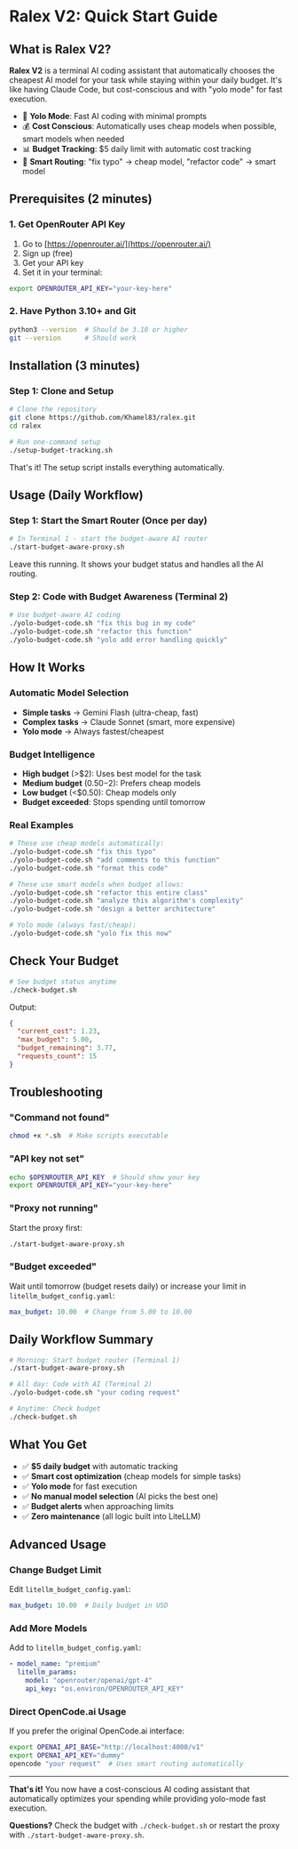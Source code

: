 # Ralex V2: Quick Start Guide

## What is Ralex V2?

**Ralex V2** is a terminal AI coding assistant that automatically chooses the cheapest AI model for your task while staying within your daily budget. It's like having Claude Code, but cost-conscious and with "yolo mode" for fast execution.

- 🚀 **Yolo Mode**: Fast AI coding with minimal prompts
- 💰 **Cost Conscious**: Automatically uses cheap models when possible, smart models when needed
- 📊 **Budget Tracking**: $5 daily limit with automatic cost tracking
- 🧠 **Smart Routing**: "fix typo" → cheap model, "refactor code" → smart model

## Prerequisites (2 minutes)

### 1. Get OpenRouter API Key
1. Go to [https://openrouter.ai/](https://openrouter.ai/)
2. Sign up (free)
3. Get your API key
4. Set it in your terminal:
```bash
export OPENROUTER_API_KEY="your-key-here"
```

### 2. Have Python 3.10+ and Git
```bash
python3 --version  # Should be 3.10 or higher
git --version      # Should work
```

## Installation (3 minutes)

### Step 1: Clone and Setup
```bash
# Clone the repository
git clone https://github.com/Khamel83/ralex.git
cd ralex

# Run one-command setup
./setup-budget-tracking.sh
```

That's it! The setup script installs everything automatically.

## Usage (Daily Workflow)

### Step 1: Start the Smart Router (Once per day)
```bash
# In Terminal 1 - start the budget-aware AI router
./start-budget-aware-proxy.sh
```

Leave this running. It shows your budget status and handles all the AI routing.

### Step 2: Code with Budget Awareness (Terminal 2)
```bash
# Use budget-aware AI coding
./yolo-budget-code.sh "fix this bug in my code"
./yolo-budget-code.sh "refactor this function" 
./yolo-budget-code.sh "yolo add error handling quickly"
```

## How It Works

### Automatic Model Selection
- **Simple tasks** → Gemini Flash (ultra-cheap, fast)
- **Complex tasks** → Claude Sonnet (smart, more expensive)
- **Yolo mode** → Always fastest/cheapest

### Budget Intelligence
- **High budget** (>$2): Uses best model for the task
- **Medium budget** ($0.50-$2): Prefers cheap models
- **Low budget** (<$0.50): Cheap models only
- **Budget exceeded**: Stops spending until tomorrow

### Real Examples
```bash
# These use cheap models automatically:
./yolo-budget-code.sh "fix this typo"
./yolo-budget-code.sh "add comments to this function"
./yolo-budget-code.sh "format this code"

# These use smart models when budget allows:
./yolo-budget-code.sh "refactor this entire class"
./yolo-budget-code.sh "analyze this algorithm's complexity"
./yolo-budget-code.sh "design a better architecture"

# Yolo mode (always fast/cheap):
./yolo-budget-code.sh "yolo fix this now"
```

## Check Your Budget

```bash
# See budget status anytime
./check-budget.sh
```

Output:
```json
{
  "current_cost": 1.23,
  "max_budget": 5.00,
  "budget_remaining": 3.77,
  "requests_count": 15
}
```

## Troubleshooting

### "Command not found"
```bash
chmod +x *.sh  # Make scripts executable
```

### "API key not set"
```bash
echo $OPENROUTER_API_KEY  # Should show your key
export OPENROUTER_API_KEY="your-key-here"
```

### "Proxy not running"
Start the proxy first:
```bash
./start-budget-aware-proxy.sh
```

### "Budget exceeded"
Wait until tomorrow (budget resets daily) or increase your limit in `litellm_budget_config.yaml`:
```yaml
max_budget: 10.00  # Change from 5.00 to 10.00
```

## Daily Workflow Summary

```bash
# Morning: Start budget router (Terminal 1)
./start-budget-aware-proxy.sh

# All day: Code with AI (Terminal 2) 
./yolo-budget-code.sh "your coding request"

# Anytime: Check budget
./check-budget.sh
```

## What You Get

- ✅ **$5 daily budget** with automatic tracking
- ✅ **Smart cost optimization** (cheap models for simple tasks)
- ✅ **Yolo mode** for fast execution
- ✅ **No manual model selection** (AI picks the best one)
- ✅ **Budget alerts** when approaching limits
- ✅ **Zero maintenance** (all logic built into LiteLLM)

## Advanced Usage

### Change Budget Limit
Edit `litellm_budget_config.yaml`:
```yaml
max_budget: 10.00  # Daily budget in USD
```

### Add More Models
Add to `litellm_budget_config.yaml`:
```yaml
- model_name: "premium"
  litellm_params:
    model: "openrouter/openai/gpt-4"
    api_key: "os.environ/OPENROUTER_API_KEY"
```

### Direct OpenCode.ai Usage
If you prefer the original OpenCode.ai interface:
```bash
export OPENAI_API_BASE="http://localhost:4000/v1"
export OPENAI_API_KEY="dummy"
opencode "your request"  # Uses smart routing automatically
```

---

**That's it!** You now have a cost-conscious AI coding assistant that automatically optimizes your spending while providing yolo-mode fast execution.

**Questions?** Check the budget with `./check-budget.sh` or restart the proxy with `./start-budget-aware-proxy.sh`.